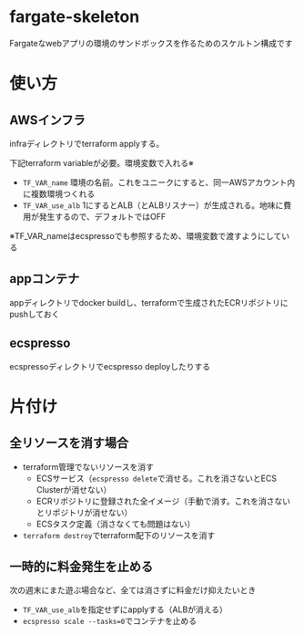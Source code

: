 # fargate-skeleton
Fargateなwebアプリの環境のサンドボックスを作るためのスケルトン構成です

# 使い方

## AWSインフラ
infraディレクトリでterraform applyする。

下記terraform variableが必要。環境変数で入れる※
* `TF_VAR_name` 環境の名前。これをユニークにすると、同一AWSアカウント内に複数環境つくれる
* `TF_VAR_use_alb` 1にするとALB（とALBリスナー）が生成される。地味に費用が発生するので、デフォルトではOFF

※TF_VAR_nameはecspressoでも参照するため、環境変数で渡すようにしている

## appコンテナ
appディレクトリでdocker buildし、terraformで生成されたECRリポジトリにpushしておく

## ecspresso
ecspressoディレクトリでecspresso deployしたりする

# 片付け

## 全リソースを消す場合
* terraform管理でないリソースを消す
  * ECSサービス（`ecspresso delete`で消せる。これを消さないとECS Clusterが消せない）
  * ECRリポジトリに登録された全イメージ（手動で消す。これを消さないとリポジトリが消せない）
  * ECSタスク定義（消さなくても問題はない）
* `terraform destroy`でterraform配下のリソースを消す

## 一時的に料金発生を止める
次の週末にまた遊ぶ場合など、全ては消さずに料金だけ抑えたいとき

* `TF_VAR_use_alb`を指定せずにapplyする（ALBが消える）
* `ecspresso scale --tasks=0`でコンテナを止める
